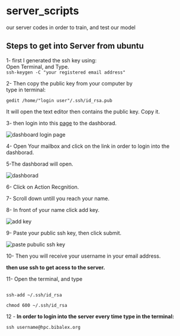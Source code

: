 # server_scripts
our server codes in order to train, and test our model

## Steps to get into Server from ubuntu

1- first I generated the ssh key using: <br/>
   Open Terminal, and Type.<br/>
  `ssh-keygen -C "your registered email address" `

2- Then copy the public key from your computer by <br/>
  type in terminal: 

`gedit /home/"login user"/.ssh/id_rsa.pub`

 It will open the text editor then contains the public key.
 Copy it.
 
3- then login into this [page](https://hpc.bibalex.org/#dashboard) to the dashborad.

![dashboard login page](https://github.com/The-FaZe/server_scripts/blob/master/server_steps_photos/dashboard_login.png)

4- Open Your mailbox and click on the link in order to login into the dashborad.

5-The dashborad will open.

![dashborad](https://github.com/The-FaZe/server_scripts/blob/master/server_steps_photos/dashborad.png)

6- Click on Action Recgnition.

7- Scroll down untill you reach your name.

8- In front of your name click add key.

![add key](https://github.com/The-FaZe/server_scripts/blob/master/server_steps_photos/adding_ssh_publickey.png)

9- Paste your public ssh key, then click submit.

![paste pubulic ssh key](https://github.com/The-FaZe/server_scripts/blob/master/server_steps_photos/paste_public_ssh.png)


10- Then you will receive your username in your email address.

**then use ssh to get acess to the server.**

11- Open the terminal, and type

```

ssh-add ~/.ssh/id_rsa

chmod 600 ~/.ssh/id_rsa
```

12 - **In order to login into the server every time type in the terminal:** 

`ssh username@hpc.bibalex.org`

